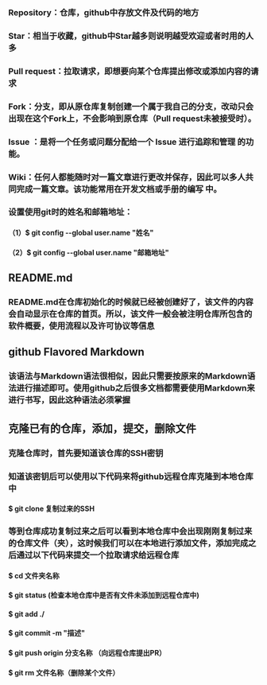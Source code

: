 ### Repository：仓库，github中存放文件及代码的地方

### Star：相当于收藏，github中Star越多则说明越受欢迎或者时用的人多

### Pull request：拉取请求，即想要向某个仓库提出修改或添加内容的请求

### Fork：分支，即从原仓库复制创建一个属于我自己的分支，改动只会出现在这个Fork上，不会影响到原仓库（Pull request未被接受时）。

###  Issue ：是将一个任务或问题分配给一个 Issue 进行追踪和管理 的功能。

### Wiki：任何人都能随时对一篇文章进行更改并保存，因此可以多人共同完成一篇文章。该功能常用在开发文档或手册的编写 中。

### 设置使用git时的姓名和邮箱地址：

#### （1）$ git config --global user.name "姓名"

#### （2）$ git config --global user.name "邮箱地址"

## README.md

### README.md在仓库初始化的时候就已经被创建好了，该文件的内容会自动显示在仓库的首页。所以，该文件一般会被注明仓库所包含的软件概要，使用流程以及许可协议等信息

## github Flavored Markdown

### 该语法与Markdown语法很相似，因此只需要按原来的Markdown语法进行描述即可。使用github之后很多文档都需要使用Markdown来进行书写，因此这种语法必须掌握

## 克隆已有的仓库，添加，提交，删除文件

### 克隆仓库时，首先要知道该仓库的SSH密钥

### 知道该密钥后可以使用以下代码来将github远程仓库克隆到本地仓库中

#### $ git clone 复制过来的SSH

### 等到仓库成功复制过来之后可以看到本地仓库中会出现刚刚复制过来的仓库文件（夹），这时候我们可以在本地进行添加文件，添加完成之后通过以下代码来提交一个拉取请求给远程仓库

#### $ cd 文件夹名称

#### $ git status    (检查本地仓库中是否有文件未添加到远程仓库中)

#### $ git add ./

#### $ git commit -m "描述"

#### $ git push origin 分支名称 （向远程仓库提出PR）

#### $ git rm 文件名称（删除某个文件）





